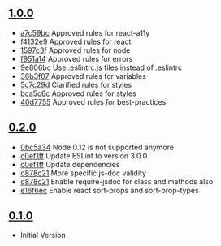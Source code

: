 ## [1.0.0](https://github.com/namics/eslint-config-namics/releases/tag/1.0.0)

- [a7c59bc](https://github.com/namics/eslint-config-namics/commit/a7c59bc84018c38521c0f62ad4c64692285046da) Approved rules for react-a11y
- [f4132e9](https://github.com/namics/eslint-config-namics/commit/f4132e9f98876ea7b828b6908e4fe02b181870ed) Approved rules for react
- [1597c3f](https://github.com/namics/eslint-config-namics/commit/1597c3fd37cd0e8a4d9371cf63b94fafde799617) Approved rules for node
- [f951a14](https://github.com/namics/eslint-config-namics/commit/f951a1456ac2527b726b6c3a58ccdb868e6f1d66) Approved rules for errors
- [9e806bc](https://github.com/namics/eslint-config-namics/commit/9e806bc701ff0b340948ed7ff07061eebce4529e) Use .eslintrc.js files instead of .eslintrc
- [36b3f07](https://github.com/namics/eslint-config-namics/commit/36b3f07992af01486beb00407c688226e324a25c) Approved rules for variables
- [5c7c29d](https://github.com/namics/eslint-config-namics/commit/5c7c29dd8773907d7ee68b8dd875e6826e846ef3) Clarified rules for styles
- [bca5c6c](https://github.com/namics/eslint-config-namics/commit/bca5c6cd3808e39878d4fc46bfba5c97a84bc343) Approved rules for styles
- [40d7755](https://github.com/namics/eslint-config-namics/commit/40d77553700158a481911b98c42a3389d0b90d49) Approved rules for best-practices

## [0.2.0](https://github.com/namics/eslint-config-namics/releases/tag/0.2.0)

- [0bc5a34](https://github.com/namics/eslint-config-namics/commit/0bc5a34969f3e6a52c537b8d357acc8977d1a06c) Node 0.12 is not supported anymore
- [c0ef1ff](https://github.com/namics/eslint-config-namics/commit/c0ef1ffbf899015155fc8e07747452dbb33ae867) Update ESLint to version 3.0.0
- [c0ef1ff](https://github.com/namics/eslint-config-namics/commit/c0ef1ffbf899015155fc8e07747452dbb33ae867) Update dependencies
- [d878c21](https://github.com/namics/eslint-config-namics/commit/d878c21f79640a7e12197dee7d587f34686ec313) More specific js-doc validity
- [d878c21](https://github.com/namics/eslint-config-namics/commit/d878c21f79640a7e12197dee7d587f34686ec313) Enable require-jsdoc for class and methods also
- [e16f6ec](https://github.com/namics/eslint-config-namics/commit/e16f6ecfdec5b655860b84c25ce2785471d21b1f) Enable react sort-props and sort-prop-types

## [0.1.0](https://github.com/namics/eslint-config-namics/releases/tag/0.1.0)

- Initial Version